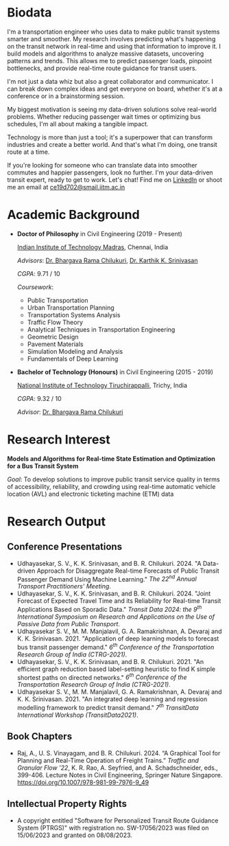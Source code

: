 # Biodata

I'm a transportation engineer who uses data to make public transit systems smarter and smoother. My research involves predicting what's happening on the transit network in real-time and using that information to improve it. I build models and algorithms to analyze massive datasets, uncovering patterns and trends. This allows me to predict passenger loads, pinpoint bottlenecks, and provide real-time route guidance for transit users.

I'm not just a data whiz but also a great collaborator and communicator. I can break down complex ideas and get everyone on board, whether it's at a conference or in a brainstorming session.

My biggest motivation is seeing my data-driven solutions solve real-world problems. Whether reducing passenger wait times or optimizing bus schedules, I'm all about making a tangible impact.

Technology is more than just a tool; it's a superpower that can transform industries and create a better world. And that's what I'm doing, one transit route at a time.

If you're looking for someone who can translate data into smoother commutes and happier passengers, look no further. I'm your data-driven transit expert, ready to get to work. Let's chat! Find me on [LinkedIn](https://www.linkedin.com/in/sethu-vinayagam-udhayasekar-622152184) or shoot me an email at ce19d702@smail.iitm.ac.in


# Academic Background

- **Doctor of Philosophy** in Civil Engineering (2019 - Present)

    [Indian Institute of Technology Madras](https://www.iitm.ac.in), Chennai, India
    
    _Advisors_: [Dr. Bhargava Rama Chilukuri](https://civil.iitm.ac.in/faculty/bhargava), [Dr. Karthik K. Srinivasan](https://civil.iitm.ac.in/faculty/karthikks)

    _CGPA_: 9.71 / 10
    
    _Coursework_:
    
    - Public Transportation
    - Urban Transportation Planning
    - Transportation Systems Analysis
    - Traffic Flow Theory
    - Analytical Techniques in Transportation Engineering
    - Geometric Design
    - Pavement Materials
    - Simulation Modeling and Analysis
    - Fundamentals of Deep Learning


- **Bachelor of Technology (Honours)** in Civil Engineering (2015 - 2019)

    [National Institute of Technology Tiruchirappalli](https://www.nitt.edu), Trichy, India

    _CGPA_: 9.32 / 10
    
    _Advisor_: [Dr. Bhargava Rama Chilukuri](https://civil.iitm.ac.in/faculty/bhargava)


# Research Interest

**Models and Algorithms for Real-time State Estimation and Optimization for a Bus Transit System**

_Goal_: To develop solutions to improve public transit service quality in terms of accessibility, reliability, and crowding using real-time automatic vehicle location (AVL) and electronic ticketing machine (ETM) data


# Research Output
## Conference Presentations

- Udhayasekar, S. V., K. K. Srinivasan, and B. R. Chilukuri. 2024. "A Data-driven Approach for Disaggregate Real-time Forecasts of Public Transit Passenger Demand Using Machine Learning." _The 22<sup>nd</sup> Annual Transport Practitioners' Meeting_.
- Udhayasekar, S. V., K. K. Srinivasan, and B. R. Chilukuri. 2024. "Joint Forecast of Expected Travel Time and its Reliability for Real-time Transit Applications Based on Sporadic Data." _Transit Data 2024: the 9<sup>th</sup> International Symposium on Research and Applications on the Use of Passive Data from Public Transport_.
- Udhayasekar S. V., M. M. Manjalavil, G. A. Ramakrishnan, A. Devaraj and K. K. Srinivasan. 2021. "Application of deep learning models to forecast bus transit passenger demand." _6<sup>th</sup> Conference of the Transportation Research Group of India (CTRG-2021)_.
- Udhayasekar, S. V., K. K. Srinivasan, and B. R. Chilukuri. 2021. "An efficient graph reduction based label-setting heuristic to find K simple shortest paths on directed networks." _6<sup>th</sup> Conference of the Transportation Research Group of India (CTRG-2021)_.
- Udhayasekar S. V., M. M. Manjalavil, G. A. Ramakrishnan, A. Devaraj and K. K. Srinivasan. 2021. "An integrated deep learning and regression modelling framework to predict transit demand." _7<sup>th</sup> TransitData International Workshop (TransitData2021)_.

## Book Chapters

- Raj, A., U. S. Vinayagam, and B. R. Chilukuri. 2024. “A Graphical Tool for Planning and Real-Time Operation of Freight Trains.” _Traffic and Granular Flow ’22_, K. R. Rao, A. Seyfried, and A. Schadschneider, eds., 399-406. Lecture Notes in Civil Engineering, Springer Nature Singapore. https://doi.org/10.1007/978-981-99-7976-9_49

## Intellectual Property Rights

- A copyright entitled "Software for Personalized Transit Route Guidance System (PTRGS)" with registration no. SW-17056/2023 was filed on 15/06/2023 and granted on 08/08/2023.
